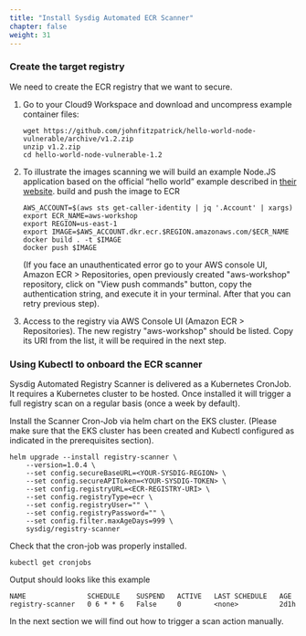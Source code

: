 ```yaml
---
title: "Install Sysdig Automated ECR Scanner"
chapter: false
weight: 31
---
```


### Create the target registry

We need to create the ECR registry that we want to secure.

1. Go to your Cloud9 Workspace and download and uncompress example container files:
    <!-- wget https://github.com/sysdiglabs/hello-world-node-vulnerable/releases/download/v1.0/hello-world-node-vulnerable.zip -->
    ```
    wget https://github.com/johnfitzpatrick/hello-world-node-vulnerable/archive/v1.2.zip
    unzip v1.2.zip
    cd hello-world-node-vulnerable-1.2 
    ```

2. To illustrate the images scanning we will build an example Node.JS application based on the official “hello world” example described in [their website](https://nodejs.org/de/docs/guides/nodejs-docker-webapp/).
    build and push the image to ECR
    ```
    AWS_ACCOUNT=$(aws sts get-caller-identity | jq '.Account' | xargs)
    export ECR_NAME=aws-workshop
    export REGION=us-east-1
    export IMAGE=$AWS_ACCOUNT.dkr.ecr.$REGION.amazonaws.com/$ECR_NAME
    docker build . -t $IMAGE
    docker push $IMAGE 
    ```
    (If you face an unauthenticated error go to your AWS console UI, Amazon ECR > Repositories, open previously created "aws-workshop" repository, click on "View push commands" button, copy the authentication string, and execute it in your terminal. After that you can retry previous step).

3. Access to the registry via AWS Console UI (Amazon ECR > Repositories). The new registry "aws-workshop" should be listed. Copy its URI from the list, it will be required in the next step.

### Using Kubectl to onboard the ECR scanner

Sysdig Automated Registry Scanner is delivered as a Kubernetes CronJob. It requires a Kubernetes cluster to be hosted. Once installed it will trigger a full registry scan on a regular basis (once a week by default).

Install the Scanner Cron-Job via helm chart on the EKS cluster. (Please make sure that the EKS cluster has been created and Kubectl configured as indicated in the prerequisites section).

    helm upgrade --install registry-scanner \
        --version=1.0.4 \
        --set config.secureBaseURL=<YOUR-SYSDIG-REGION> \
        --set config.secureAPIToken=<YOUR-SYSDIG-TOKEN> \
        --set config.registryURL=<ECR-REGISTRY-URI> \
        --set config.registryType=ecr \
        --set config.registryUser="" \
        --set config.registryPassword="" \
        --set config.filter.maxAgeDays=999 \
        sysdig/registry-scanner

Check that the cron-job was properly installed.

    kubectl get cronjobs

Output should looks like this example

    NAME               SCHEDULE    SUSPEND   ACTIVE   LAST SCHEDULE   AGE
    registry-scanner   0 6 * * 6   False     0        <none>          2d1h

In the next section we will find out how to trigger a scan action manually.



